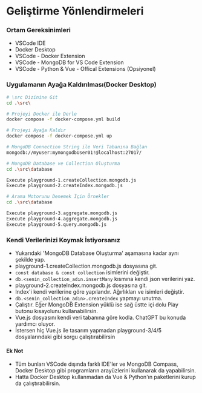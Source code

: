 # Geliştirme Yönlendirmeleri

### Ortam Gereksinimleri
* VSCode IDE
* Docker Desktop
* VSCode - Docker Extension
* VSCode - MongoDB for VS Code Extension
* VSCode - Python & Vue - Offical Extensions (Opsiyonel)

### Uygulamanın Ayağa Kaldırılması(Docker Desktop)
```bash
# \src Dizinine Git
cd .\src\

# Projeyi Docker ile Derle
docker compose -f docker-compose.yml build

# Projeyi Ayağa Kaldır
docker compose -f docker-compose.yml up

# MongoDB Connection String ile Veri Tabanına Bağlan
mongodb://myuser:mymongodbUser01!@localhost:27017/

# MongoDB Database ve Collection Oluşturma
cd .\src\database

Execute playground-1.createCollection.mongodb.js
Execute playground-2.createIndex.mongodb.js

# Arama Motorunu Denemek İçin Örnekler
cd .\src\database

Execute playground-3.aggregate.mongodb.js
Execute playground-4.aggregate.mongodb.js
Execute playground-5.query.mongodb.js
```

### Kendi Verilerinizi Koymak İstiyorsanız
* Yukarıdaki 'MongoDB Database Oluşturma' aşamasına kadar aynı şekilde yap.
* playground-1.createCollection.mongodb.js dosyasına git.
* `const database & const collection` isimlerini değiştir.
* `db.<senin_collection_adın.insertMany` kısmına kendi json verilerini yaz.
* playground-2.createIndex.mongodb.js dosyasına git.
* Index'i kendi verilerine göre yapılandır. Ağırlıkları ve isimleri değiştir.
* `db.<senin_collection_adın>.createIndex` yapmayı unutma.
* Çalıştır. Eğer MongoDB Extension yüklü ise sağ üstte içi dolu Play butonu kısayolunu kullanabilirsin.
* Vue.js dosyasını kendi veri tabanına göre kodla. ChatGPT bu konuda yardımcı oluyor.
* İstersen hiç Vue.js ile tasarım yapmadan playground-3/4/5 dosyalarındaki gibi sorgu çalıştırabilirsin 

#### Ek Not
* Tüm bunları VSCode dışında farklı IDE'ler ve MongoDB Compass, Docker Desktop gibi programların arayüzlerini kullanarak da yapabilirsin.
* Hatta Docker Desktop kullanmadan da Vue & Python'ın paketlerini kurup da çalıştırabilirsin.
